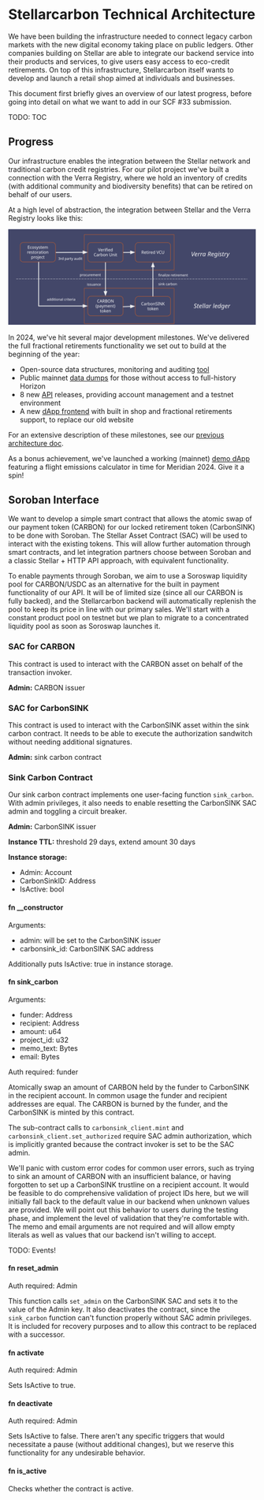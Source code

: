 # Stellarcarbon Technical Architecture

We have been building the infrastructure needed to connect legacy carbon markets with the new digital economy taking place on public ledgers. Other companies building on Stellar are able to integrate our backend service into their products and services, to give users easy access to eco-credit retirements. On top of this infrastructure, Stellarcarbon itself wants to develop and launch a retail shop aimed at individuals and businesses.

This document first briefly gives an overview of our latest progress, before going into detail on what we want to add in our SCF #33 submission.

TODO: TOC

## Progress

Our infrastructure enables the integration between the Stellar network and traditional carbon credit registries. For our pilot project we've built a connection with the Verra Registry, where we hold an inventory of credits (with additional community and biodiversity benefits) that can be retired on behalf of our users.

At a high level of abstraction, the integration between Stellar and the Verra Registry looks like this:

![High level overview of Verra integration](img/stellar-verra-integration.png)

In 2024, we've hit several major development milestones. We've delivered the full fractional retirements functionality we set out to build at the beginning of the year:

- Open-source data structures, monitoring and auditing [tool](https://github.com/stellarcarbon/sc-audit)
- Public mainnet [data dumps](https://github.com/stellarcarbon/sc-data/tree/main/sc-audit) for those without access to full-history Horizon
- 8 new [API](https://api.stellarcarbon.io/docs) releases, providing account management and a testnet environment
- A new [dApp frontend](https://github.com/stellarcarbon/sc-website/tree/develop) with built in shop and fractional retirements support, to replace our old website

For an extensive description of these milestones, see our [previous architecture doc](/docs/architecture-fractional.md).

As a bonus achievement, we've launched a working (mainnet) [demo dApp](https://new.stellarcarbon.io/) featuring a flight emissions calculator in time for Meridian 2024. Give it a spin!

## Soroban Interface

We want to develop a simple smart contract that allows the atomic swap of our payment token (CARBON) for our locked retirement token (CarbonSINK) to be done with Soroban. The Stellar Asset Contract (SAC) will be used to interact with the existing tokens. This will allow further automation through smart contracts, and let integration partners choose between Soroban and a classic Stellar + HTTP API approach, with equivalent functionality.

To enable payments through Soroban, we aim to use a Soroswap liquidity pool for CARBON/USDC as an alternative for the built in payment functionality of our API. It will be of limited size (since all our CARBON is fully backed), and the Stellarcarbon backend will automatically replenish the pool to keep its price in line with our primary sales. We'll start with a constant product pool on testnet but we plan to migrate to a concentrated liquidity pool as soon as Soroswap launches it.

### SAC for CARBON

This contract is used to interact with the CARBON asset on behalf of the transaction invoker.

**Admin:** CARBON issuer

### SAC for CarbonSINK

This contract is used to interact with the CarbonSINK asset within the sink carbon contract. It needs to be able to execute the authorization sandwitch without needing additional signatures.

**Admin:** sink carbon contract

### Sink Carbon Contract

Our sink carbon contract implements one user-facing function `sink_carbon`. With admin privileges, it also needs to enable resetting the CarbonSINK SAC admin and toggling a circuit breaker.

**Admin:** CarbonSINK issuer

**Instance TTL:** threshold 29 days, extend amount 30 days

**Instance storage:**

- Admin: Account
- CarbonSinkID: Address
- IsActive: bool

#### fn __constructor

Arguments:

- admin: will be set to the CarbonSINK issuer
- carbonsink_id: CarbonSINK SAC address

Additionally puts IsActive: true in instance storage.

#### fn sink_carbon

Arguments:

- funder: Address
- recipient: Address
- amount: u64
- project_id: u32
- memo_text: Bytes
- email: Bytes

Auth required: funder

Atomically swap an amount of CARBON held by the funder to CarbonSINK in the recipient account. In common usage the funder and recipient addresses are equal. The CARBON is burned by the funder, and the CarbonSINK is minted by this contract.

The sub-contract calls to `carbonsink_client.mint` and `carbonsink_client.set_authorized` require SAC admin authorization, which is implicitly granted because the contract invoker is set to be the SAC admin.

We'll panic with custom error codes for common user errors, such as trying to sink an amount of CARBON with an insufficient balance, or having forgotten to set up a CarbonSINK trustline on a recipient account. It would be feasible to do comprehensive validation of project IDs here, but we will initially fall back to the default value in our backend when unknown values are provided. We will point out this behavior to users during the testing phase, and implement the level of validation that they're comfortable with. The memo and email arguments are not required and will allow empty literals as well as values that our backend isn't willing to accept.

TODO: Events!

#### fn reset_admin

Auth required: Admin

This function calls `set_admin` on the CarbonSINK SAC and sets it to the value of the Admin key. It also deactivates the contract, since the `sink_carbon` function can't function properly without SAC admin privileges. It is included for recovery purposes and to allow this contract to be replaced with a successor.

#### fn activate

Auth required: Admin

Sets IsActive to true.

#### fn deactivate

Auth required: Admin

Sets IsActive to false. There aren't any specific triggers that would necessitate a pause (without additional changes), but we reserve this functionality for any undesirable behavior.

#### fn is_active

Checks whether the contract is active.
